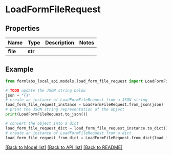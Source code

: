 # LoadFormFileRequest


## Properties

Name | Type | Description | Notes
------------ | ------------- | ------------- | -------------
**file** | **str** |  | 

## Example

```python
from formlabs_local_api.models.load_form_file_request import LoadFormFileRequest

# TODO update the JSON string below
json = "{}"
# create an instance of LoadFormFileRequest from a JSON string
load_form_file_request_instance = LoadFormFileRequest.from_json(json)
# print the JSON string representation of the object
print(LoadFormFileRequest.to_json())

# convert the object into a dict
load_form_file_request_dict = load_form_file_request_instance.to_dict()
# create an instance of LoadFormFileRequest from a dict
load_form_file_request_from_dict = LoadFormFileRequest.from_dict(load_form_file_request_dict)
```
[[Back to Model list]](../README.md#documentation-for-models) [[Back to API list]](../README.md#documentation-for-api-endpoints) [[Back to README]](../README.md)


